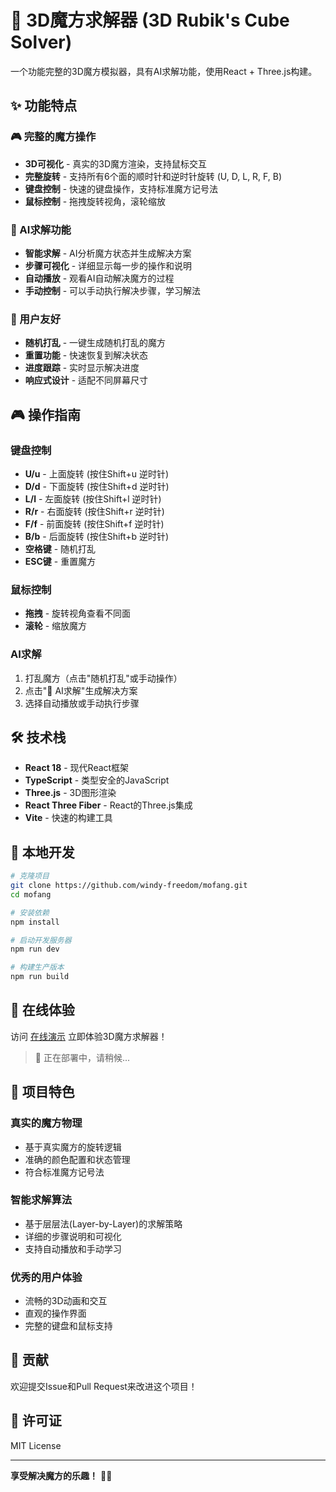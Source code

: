 # 🎲 3D魔方求解器 (3D Rubik's Cube Solver)

一个功能完整的3D魔方模拟器，具有AI求解功能，使用React + Three.js构建。

## ✨ 功能特点

### 🎮 完整的魔方操作
- **3D可视化** - 真实的3D魔方渲染，支持鼠标交互
- **完整旋转** - 支持所有6个面的顺时针和逆时针旋转 (U, D, L, R, F, B)
- **键盘控制** - 快速的键盘操作，支持标准魔方记号法
- **鼠标控制** - 拖拽旋转视角，滚轮缩放

### 🤖 AI求解功能
- **智能求解** - AI分析魔方状态并生成解决方案
- **步骤可视化** - 详细显示每一步的操作和说明
- **自动播放** - 观看AI自动解决魔方的过程
- **手动控制** - 可以手动执行解决步骤，学习解法

### 🎯 用户友好
- **随机打乱** - 一键生成随机打乱的魔方
- **重置功能** - 快速恢复到解决状态
- **进度跟踪** - 实时显示解决进度
- **响应式设计** - 适配不同屏幕尺寸

## 🎮 操作指南

### 键盘控制
- **U/u** - 上面旋转 (按住Shift+u 逆时针)
- **D/d** - 下面旋转 (按住Shift+d 逆时针)
- **L/l** - 左面旋转 (按住Shift+l 逆时针)
- **R/r** - 右面旋转 (按住Shift+r 逆时针)
- **F/f** - 前面旋转 (按住Shift+f 逆时针)
- **B/b** - 后面旋转 (按住Shift+b 逆时针)
- **空格键** - 随机打乱
- **ESC键** - 重置魔方

### 鼠标控制
- **拖拽** - 旋转视角查看不同面
- **滚轮** - 缩放魔方

### AI求解
1. 打乱魔方（点击"随机打乱"或手动操作）
2. 点击"🤖 AI求解"生成解决方案
3. 选择自动播放或手动执行步骤

## 🛠 技术栈

- **React 18** - 现代React框架
- **TypeScript** - 类型安全的JavaScript
- **Three.js** - 3D图形渲染
- **React Three Fiber** - React的Three.js集成
- **Vite** - 快速的构建工具

## 🚀 本地开发

```bash
# 克隆项目
git clone https://github.com/windy-freedom/mofang.git
cd mofang

# 安装依赖
npm install

# 启动开发服务器
npm run dev

# 构建生产版本
npm run build
```

## 📱 在线体验

访问 [在线演示](https://mofang.pages.dev) 立即体验3D魔方求解器！

> 🚀 正在部署中，请稍候...

## 🎯 项目特色

### 真实的魔方物理
- 基于真实魔方的旋转逻辑
- 准确的颜色配置和状态管理
- 符合标准魔方记号法

### 智能求解算法
- 基于层层法(Layer-by-Layer)的求解策略
- 详细的步骤说明和可视化
- 支持自动播放和手动学习

### 优秀的用户体验
- 流畅的3D动画和交互
- 直观的操作界面
- 完整的键盘和鼠标支持

## 🤝 贡献

欢迎提交Issue和Pull Request来改进这个项目！

## 📄 许可证

MIT License

---

**享受解决魔方的乐趣！** 🎲✨
